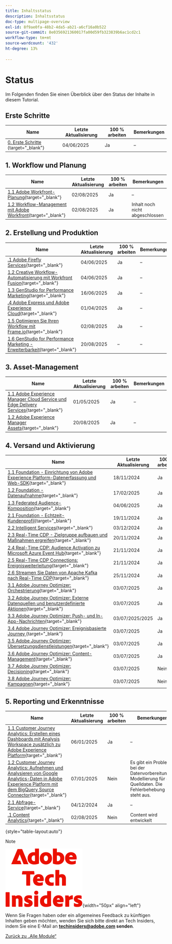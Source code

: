 ```yaml
---
title: Inhaltsstatus
description: Inhaltsstatus
doc-type: multipage-overview
exl-id: 8f9ae0fa-48b2-4da5-ab21-a6cf16a0b522
source-git-commit: 8e0356921360017fa00d59fb323839b6ac1cd2c1
workflow-type: tm+mt
source-wordcount: '432'
ht-degree: 13%

---
```


# Status

Im Folgenden finden Sie einen Überblick über den Status der Inhalte in diesem Tutorial.

## Erste Schritte

| Name | Letzte Aktualisierung | 100 % arbeiten | Bemerkungen          |
| ---------------------- | ------------ | ------------ |------------ |
| [0. Erste Schritte ](./modules/getting-started/gettingstarted/getting-started.md){target="_blank"} | 04/06/2025 | Ja | – |

## &#x200B;1. Workflow und Planung

| Name | Letzte Aktualisierung | 100 % arbeiten | Bemerkungen          |
| ---------------------- | ------------ | ------------ |------------ |
| [1.1 Adobe Workfront-Planung](./modules/workflow-planning/module1.1/wfplanning.md){target="_blank"} | 02/08/2025 | Ja | – |
| [1.2 Workflow-Management mit Adobe Workfront](./modules/workflow-planning/module1.2/workfront.md){target="_blank"} | 02/08/2025 | Ja | Inhalt noch nicht abgeschlossen |

## &#x200B;2. Erstellung und Produktion

| Name | Letzte Aktualisierung | 100 % arbeiten | Bemerkungen          |
| ---------------------- | ------------ | ------------ |------------ |
| [.1 Adobe Firefly Services](./modules/creation-production/module1.1/firefly-services.md){target="_blank"} | 04/06/2025 | Ja | – |
| [1.2 Creative Workflow-Automatisierung mit Workfront Fusion](./modules/creation-production/module1.2/automation.md){target="_blank"} | 04/06/2025 | Ja | – |
| [1.3 GenStudio for Performance Marketing](./modules/creation-production/module1.3/genstudio.md){target="_blank"} | 16/06/2025 | Ja | – |
| [.4 Adobe Express und Adobe Experience Cloud](./modules/creation-production/module1.4/express.md){target="_blank"} | 01/04/2025 | Ja | – |
| [1.5 Optimieren Sie Ihren Workflow mit Frame.io](./modules/creation-production/module1.5/frameio.md){target="_blank"} | 02/08/2025 | Ja | – |
| [1.6 GenStudio for Performance Marketing - Erweiterbarkeit](./modules/creation-production/module1.6/genstudioext.md){target="_blank"} | 20/08/2025 | – | – |


## &#x200B;3. Asset-Management

| Name | Letzte Aktualisierung | 100 % arbeiten | Bemerkungen          |
| ---------------------- | ------------ | ------------ |------------ |
| [1.1 Adobe Experience Manager Cloud Service und Edge Delivery Services](./modules/asset-mgmt/module2.1/aemcs.md){target="_blank"} | 01/05/2025 | Ja | – |
| [1.2 Adobe Experience Manager Assets](./modules/asset-mgmt/module2.2/aemassets.md){target="_blank"} | 20/08/2025 | Ja | – |

## &#x200B;4. Versand und Aktivierung

| Name | Letzte Aktualisierung | 100 % arbeiten | Bemerkungen          |
| ---------------------- | ------------ | ------------ |------------ |
| [1.1 Foundation - Einrichtung von Adobe Experience Platform-Datenerfassung und Web-SDK](./modules/delivery-activation/datacollection/dc1.1/data-ingestion-launch-web-sdk.md){target="_blank"} | 18/11/2024 | Ja | – |
| [1.2 Foundation - Datenaufnahme](./modules/delivery-activation/datacollection/dc1.2/data-ingestion.md){target="_blank"} | 17/02/2025 | Ja | – |
| [1.3 Federated Audience-Komposition](./modules/delivery-activation/datacollection/dc1.3/fac.md){target="_blank"} | 04/06/2025 | Ja | – |
| [2.1 Foundation - Echtzeit-Kundenprofil](./modules/delivery-activation/rtcdp-b2c/rtcdpb2c-1/real-time-customer-profile.md){target="_blank"} | 19/11/2024 | Ja | – |
| [2.2 Intelligent Services](./modules/delivery-activation/rtcdp-b2c/rtcdpb2c-2/intelligent-services.md){target="_blank"} | 03/12/2024 | Ja | – |
| [2.3 Real-Time CDP - Zielgruppe aufbauen und Maßnahmen ergreifen](./modules/delivery-activation/rtcdp-b2c/rtcdpb2c-3/real-time-cdp-build-a-segment-take-action.md){target="_blank"} | 20/11/2024 | Ja | – |
| [2.4 Real-Time CDP: Audience Activation zu Microsoft Azure Event Hub](./modules/delivery-activation/rtcdp-b2c/rtcdpb2c-4/segment-activation-microsoft-azure-eventhub.md){target="_blank"} | 21/11/2024 | Ja | – |
| [2.5 Real-Time CDP Connections: Ereignisweiterleitung](./modules/delivery-activation/rtcdp-b2c/rtcdpb2c-5/aep-data-collection-ssf.md){target="_blank"} | 21/11/2024 | Ja | – |
| [2.6 Streamen Sie Daten von Apache Kafka nach Real-Time CDP](./modules/delivery-activation/rtcdp-b2c/rtcdpb2c-6/aep-apache-kafka.md){target="_blank"} | 25/11/2024 | Ja | – |
| [3.1 Adobe Journey Optimizer: Orchestrierung](./modules/delivery-activation/ajo-b2c/ajob2c-1/journey-orchestration-create-account.md){target="_blank"} | 03/07/2025 | Ja | – |
| [3.2 Adobe Journey Optimizer: Externe Datenquellen und benutzerdefinierte Aktionen](./modules/delivery-activation/ajo-b2c/ajob2c-2/journey-orchestration-external-weather-api-sms.md){target="_blank"} | 03/07/2025 | Ja | – |
| [3.3 Adobe Journey Optimizer: Push- und In-App-Nachrichten](./modules/delivery-activation/ajo-b2c/ajob2c-3/ajopushinapp.md){target="_blank"} | 03/07/2025/2025 | Ja | – |
| [3.4 Adobe Journey Optimizer: Ereignisbasierte Journey ](./modules/delivery-activation/ajo-b2c/ajob2c-4/journeyoptimizer.md){target="_blank"} | 03/07/2025 | Ja | – |
| [3.5 Adobe Journey Optimizer: Übersetzungsdienstleistungen](./modules/delivery-activation/ajo-b2c/ajob2c-5/ajotranslationsvcs.md){target="_blank"} | 03/07/2025 | Ja | – |
| [3.6 Adobe Journey Optimizer: Content-Management](./modules/delivery-activation/ajo-b2c/ajob2c-6/ajocontent.md){target="_blank"} | 03/07/2025 | Ja | – |
| [3.7 Adobe Journey Optimizer: Decisioning](./modules/delivery-activation/ajo-b2c/ajob2c-7/ajo-decisioning.md){target="_blank"} | 03/07/2025 | Nein | Content wird entwickelt |
| [3.8 Adobe Journey Optimizer: Kampagnen](./modules/delivery-activation/ajo-b2c/ajob2c-8/ajocampaigns.md){target="_blank"} | 03/07/2025 | Nein | Content wird entwickelt |

## &#x200B;5. Reporting und Erkenntnisse

| Name | Letzte Aktualisierung | 100 % arbeiten | Bemerkungen          |
| ---------------------- | ------------ | ------------ |------------ |
| [1.1 Customer Journey Analytics: Erstellen eines Dashboards mit Analysis Workspace zusätzlich zu Adobe Experience Platform](./modules/reporting-insights/cja-b2c/cjab2c-1/customer-journey-analytics-build-a-dashboard.md){target="_blank"} | 06/01/2025 | Ja | – |
| [1.2 Customer Journey Analytics: Aufnehmen und Analysieren von Google Analytics-Daten in Adobe Experience Platform mit dem BigQuery Source Connector](./modules/reporting-insights/cja-b2c/cjab2c-2/customer-journey-analytics-bigquery-gcp.md){target="_blank"} | 07/01/2025 | Nein | Es gibt ein Problem bei der Datenvorbereitungs-Modellierung für die Quelldaten. Die Fehlerbehebung steht aus. |
| [2.1 Abfrage-Service](./modules/reporting-insights/datadistiller/dd-1/query-service.md){target="_blank"} | 04/12/2024 | Ja | – |
| [.1 Content Analytics](./modules/reporting-insights/content/module3.1/contentanalytics.md){target="_blank"} | 02/08/2025 | Nein | Content wird entwickelt |

{style="table-layout:auto"}

>[!NOTE]
>
>![Tech Insiders](./assets/images/techinsiders.png){width="50px" align="left"}
>
>Wenn Sie Fragen haben oder ein allgemeines Feedback zu künftigen Inhalten geben möchten, wenden Sie sich bitte direkt an Tech Insiders, indem Sie eine E-Mail an **techinsiders@adobe.com senden**.

[Zurück zu „Alle Module“](./overview.md)
